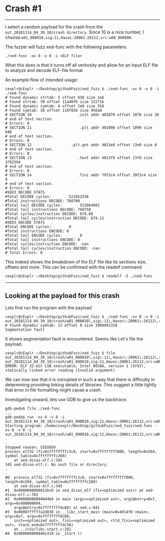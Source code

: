 # Crash #1
---

I select a random payload for the crash
from the `out_20181114_04_30_10/crash directory`. Since 10 is a nice number, I choose `w01_000010,sig:11,Havoc:20061:26112,src:w00_000000`.

The fuzzer will fuzz xed-func with the following parameters.

```
./xed-func -xv 0 -v 0 -i <ELF file>
```

What this does is that it turns off all verbosity and allow for an input ELF file to analyze and decode ELF-file format

An example flow of intended usage:

```
cexplr@cExplr ~/Desktop/githubFuzz/xed_fuzz $ ./xed-func -xv 0 -v 0 -i ./xed-func 
# Found dynamic strtab: 5 offset 838 size 1eb
# Found strtab: 39 offset 11a48f0 size 12271b
# Found dynamic symtab: 4 offset 2e0 size 558
# Found symtab: 38 offset 110f850 size 950a0
# SECTION 10                     .init addr 401070 offset 1070 size 26
# end of text section.
# Errors: 0
# SECTION 11                      .plt addr 401090 offset 1090 size 848
# end of text section.
# Errors: 0
# SECTION 12                  .plt.got addr 4013e0 offset 13e0 size 8
# end of text section.
# Errors: 0
# SECTION 13                     .text addr 4013f0 offset 13f0 size 3792594
# end of text section.
# Errors: 0
# SECTION 14                     .fini addr 79f2c4 offset 39f2c4 size 9
# end of text section.
# Errors: 0
#XED3 DECODE STATS
#Total DECODE cycles:        521852536
#Total instructions DECODE: 768700
#Total tail DECODE cycles:        522064002
#Total tail instructions DECODE: 768750
#Total cycles/instruction DECODE: 678.88
#Total tail cycles/instruction DECODE: 679.11
#XED3 ENCODE STATS
#Total ENCODE cycles:        0
#Total instructions ENCODE: 0
#Total tail ENCODE cycles:        0
#Total tail instructions ENCODE: 0
#Total cycles/instruction ENCODE: -nan
#Total tail cycles/instruction ENCODE: -nan
# Total Errors: 0
```

This indeed shows the breakdown of the ELF file like its sections size, offsets and more. This can be confirmed with the readelf command

```
cexplr@cExplr ~/Desktop/githubFuzz/xed_fuzz $ readelf -S ./xed-func
```

---
## Looking at the payload for this crash

Lets first run the program with the payload

```
cexplr@cExplr ~/Desktop/githubFuzz/xed_fuzz $ ./xed-func -xv 0 -v 0 -i  out_20181114_04_30_10/crash/w01_000010\,sig\:11\,Havoc\:20061\:26112\,src\:w00_000000 
# Found dynamic symtab: 12 offset 0 size 3909091328
Segmentation fault
```

It shows segmentation fault is encountered. Seems like
Let's file the payload.

```
cexplr@cExplr ~/Desktop/githubFuzz/xed_fuzz $ file out_20181114_04_30_10/crash/w01_000010\,sig\:11\,Havoc\:20061\:26112\,src\:w00_000000 
out_20181114_04_30_10/crash/w01_000010,sig:11,Havoc:20061:26112,src:w00_000000: ERROR: ELF 32-bit LSB executable, Intel 80386, version 1 (SYSV), statically linked error reading (Invalid argument)
```

We can now see that it is corrupted in such a way that there is difficulty in determining providing linking details of libraries. This suggest a little lightly that error in file formatting might cause a crash.

Investigating onward, lets use GDB to give us the backtrace.

```
gdb-peda$ file ./xed-func
...
gdb-peda$ run -xv 0 -v 0 -i out_20181114_04_30_10/crash/w01_000010,sig:11,Havoc:20061:26112,src:w00_000000 Starting program: /home/cexplr/Desktop/githubFuzz/xed_fuzz/xed-func -xv 0 -v 0 -i out_20181114_04_30_10/crash/w01_000010,sig:11,Havoc:20061:26112,src:w00_000000
.
.
Stopped reason: SIGSEGV
process_elf32 (fi=0x7fffffffc3c8, start=0x7ffff7ff7000, length=0x594, symbol_table=0x7fffffffc260)
    at xed-disas-elf.c:345
345	xed-disas-elf.c: No such file or directory.
.
.
#0  process_elf32 (fi=0x7fffffffc3c8, start=0x7ffff7ff7000, length=0x594, symbol_table=0x7fffffffc260)
    at xed-disas-elf.c:345
#1  0x0000000000413bc6 in xed_disas_elf (fi=<optimized out>) at xed-disas-elf.c:703
#2  0x00000000004044b4 in main (argc=<optimized out>, argc@entry=0x7, argv=0x400000004, 
    argv@entry=0x7fffffffdc68) at xed.c:841
#3  0x00007ffff7a2d830 in __libc_start_main (main=0x4014f0 <main>, argc=0x7, argv=0x7fffffffdc68, 
    init=<optimized out>, fini=<optimized out>, rtld_fini=<optimized out>, stack_end=0x7fffffffdc58)
    at ../csu/libc-start.c:291
#4  0x0000000000401419 in _start ()
```